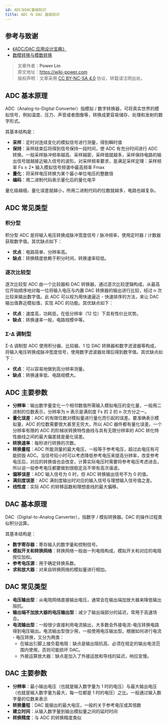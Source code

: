 ```yaml
---
id: ADC与DAC基础知识
title: ADC 与 DAC 基础知识
---
```


## 参考与致谢

- [《ADC/DAC 应用设计宝典》](https://picture.iczhiku.com/resource/eetop/syIFpRpWgQqgOXnx.pdf)
- [数模转换与模数转换](https://www.cnblogs.com/redlightASl/p/15542623.html)

> 文章作者：**Power Lin**  
> 原文地址：<https://wiki-power.com>  
> 版权声明：文章采用 [CC BY-NC-SA 4.0](https://creativecommons.org/licenses/by/4.0/deed.zh) 协议，转载请注明出处。

## ADC 基本原理

ADC（Analog-to-Digital Converter）指模拟 / 数字转换器，可将真实世界的模拟信号，例如温度、压力、声音或者图像等，转换成更容易储存、处理和发射的数字形式。

其基本结构是：

- **采样**：定时对连续变化的模拟信号进行测量，得到瞬时值
- **保持**：采样结束后将得到信号保持一段时间，使 ADC 有充分时间进行 ADC 转换。一般采样脉冲频率越高、采样越密，采样值就越多，采样保持电路的输出信号就越接近输入信号的波形。对采样频率要求，是满足采样定理：采样频率 Fs ≥ 2\* 输入模拟信号频谱中最高频率 Fmax
- **量化**：将采样电压转换为某个最小单位电压的整数倍
- **编码**：用二进制代码表示量化后的量化电平

量化级越细，量化误差就越小，所用二进制代码的位数就越多，电路也越复杂。

## ADC 常见类型

### 积分型

积分型 ADC 是将输入电压转换成脉冲宽度信号 / 脉冲频率，使用定时器 / 计数器获取数字值。其优缺点如下：

- **优点**：电路简单、分辨率高。
- **缺点**：转换精度依赖于积分时间，转换速率较低。

### 逐次比较型

逐次比较型 ADC 由一个比较器和 DAC 转换器，通过逐次比较逻辑构成，从最高位开始顺序地对每一位将输入电压与内置 DAC 转换器的输出进行比较，经过 n 次比较来输出数字值。此 ADC 可以视为用快速逼近 - 快速排序的方法，来让 DAC 输出值靠近模拟值，实现 ADC 的功能。其优缺点如下：

- **优点**：速度高，功耗低，在低分辨率（12 位）下具有性价比优势。
- **缺点**：转换速率一般，电路规模中等。

### Σ-Δ 调制型

Σ-Δ 调制型 ADC 使用积分器、比较器、1 位 DAC 转换器和数字滤波器等构成，将输入电压转换成脉冲宽度信号，使用数字滤波器处理后得到数字值。其优缺点如下：

- **优点**：可以容易地做到高分辨率测量。
- **缺点**：转换速率低、电路规模大。

## ADC 主要参数

- **分辨率**：输出数字量变化一个相邻数值所需输入模拟电压的变化量，一般用二进制的位数表示，分辨率为 n 表示是满刻度 Fs 的 2 的 n 次方分之一。
- **量化误差**：ADC 的有限位数对模拟量进行量化而引起的误差。要准确表示模拟量，ADC 的位数需要很大甚至无穷大，所以 ADC 器件都有量化误差。一个分辨率有限的 ADC 的阶梯状转换特性曲线与具有无限分辨率的 ADC 转化特性曲线之间的最大偏差就是量化误差。
- **转换速率**：每秒进行转换的次数。
- **转换量程**：ADC 所能测量的最大电压，一般等于参考电压，超过此电压有可能损毁 ADC。当信号较小时可以考虑降低参考电压来提高分辨率，改变参考电压后，对应的转换值也会改变，计算实际电压时需要将参考电压考虑进去，所以说一般参考电压都要做到很稳定且不带有高次谐波。
- **偏移误差**：ADC 输入信号为 0 时，但 ADC 转换输出信号不为 0 的值。
- **满刻度误差**：ADC 满刻度输出时对应的输入信号与理想输入信号值之差。
- **线性度**：实际 ADC 的转移函数和理想直线的最大偏移。

## DAC 基本原理

DAC（Digital-to-Analog Canverter），指数字 / 模拟转换器。DAC 的操作过程类似积分运算。

其基本结构是：

- **数字寄存器**：寄存输入的数字量和控制信号。
- **模拟开关和转换网络**：转换网络一般由一列电阻构成，模拟开关和对应的电阻按位加权。
- **参考电压源**：用于确定转换系数。
- **求和放大器**：对来自转换网络的模拟量进行相加。

## DAC 常见类型

- **电压输出型**：从电阻网络直接输出电压，通常会在输出端加放大器来降低输出阻抗。
- **输出端不加放大器的电压输出型**：减少了输出端部分的延迟，常用于高速场合。
- **电流输出型**：一般很少直接利用电流输出，大多数会外接电流-电压转换电路得到电压输出。电流输出型很少用，一般使用电压输出型。根据如何进行电流 - 电压转换，又分为两类：
  - 在输出引脚上接负载电阻：缺点是输出阻抗高、必须在规定的输出电流范围内使用，否则可能损坏 DAC。
  - 外接运算放大器：缺点是加入了外接运放和导线的延迟，响应变慢。

## DAC 主要参数

- **分辨率**：最小输出电压（也就是输入数字量为 1 时的电压）与最大输出电压（也就是输入数字量为最大，每一位都是 1 时的电压）之比。一般通过输入数字量的位数来表示
- **转换量程**：DAC 能输出的最大电压，一般的关于参考电压或其倍数
- **建立时间**：从输入数字量到输出模拟量之间的延时时间
- **转换精度**：与 ADC 的转换精度类似
